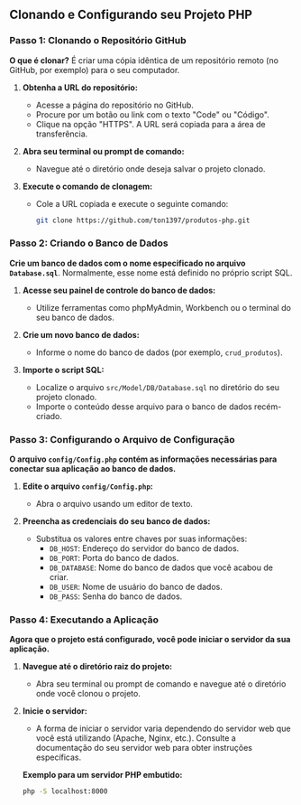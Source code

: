 ## Clonando e Configurando seu Projeto PHP

### Passo 1: Clonando o Repositório GitHub
**O que é clonar?** É criar uma cópia idêntica de um repositório remoto (no GitHub, por exemplo) para o seu computador.

1. **Obtenha a URL do repositório:**
   * Acesse a página do repositório no GitHub.
   * Procure por um botão ou link com o texto "Code" ou "Código".
   * Clique na opção "HTTPS". A URL será copiada para a área de transferência.

2. **Abra seu terminal ou prompt de comando:**
   * Navegue até o diretório onde deseja salvar o projeto clonado.

3. **Execute o comando de clonagem:**
   * Cole a URL copiada e execute o seguinte comando:
     ```bash
     git clone https://github.com/ton1397/produtos-php.git
     ```

### Passo 2: Criando o Banco de Dados
**Crie um banco de dados com o nome especificado no arquivo `Database.sql`**. Normalmente, esse nome está definido no próprio script SQL.

1. **Acesse seu painel de controle do banco de dados:**
   * Utilize ferramentas como phpMyAdmin, Workbench ou o terminal do seu banco de dados.

2. **Crie um novo banco de dados:**
   * Informe o nome do banco de dados (por exemplo, `crud_produtos`).

3. **Importe o script SQL:**
   * Localize o arquivo `src/Model/DB/Database.sql` no diretório do seu projeto clonado.
   * Importe o conteúdo desse arquivo para o banco de dados recém-criado.

### Passo 3: Configurando o Arquivo de Configuração
**O arquivo `config/Config.php` contém as informações necessárias para conectar sua aplicação ao banco de dados.**

1. **Edite o arquivo `config/Config.php`:**
   * Abra o arquivo usando um editor de texto.

2. **Preencha as credenciais do seu banco de dados:**
   * Substitua os valores entre chaves por suas informações:
     * `DB_HOST`: Endereço do servidor do banco de dados.
     * `DB_PORT`: Porta do banco de dados.
     * `DB_DATABASE`: Nome do banco de dados que você acabou de criar.
     * `DB_USER`: Nome de usuário do banco de dados.
     * `DB_PASS`: Senha do banco de dados.

### Passo 4: Executando a Aplicação
**Agora que o projeto está configurado, você pode iniciar o servidor da sua aplicação.**

1. **Navegue até o diretório raiz do projeto:**
   * Abra seu terminal ou prompt de comando e navegue até o diretório onde você clonou o projeto.

2. **Inicie o servidor:**
   * A forma de iniciar o servidor varia dependendo do servidor web que você está utilizando (Apache, Nginx, etc.). Consulte a documentação do seu servidor web para obter instruções específicas.

   **Exemplo para um servidor PHP embutido:**
   ```bash
   php -S localhost:8000

